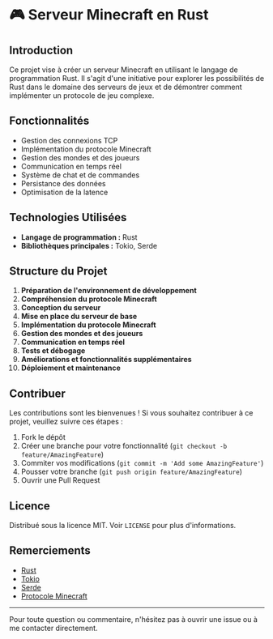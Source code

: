 # 🎮 Serveur Minecraft en Rust

## Introduction

Ce projet vise à créer un serveur Minecraft en utilisant le langage de programmation Rust. Il s'agit d'une initiative pour explorer les possibilités de Rust dans le domaine des serveurs de jeux et de démontrer comment implémenter un protocole de jeu complexe.

## Fonctionnalités

- Gestion des connexions TCP
- Implémentation du protocole Minecraft
- Gestion des mondes et des joueurs
- Communication en temps réel
- Système de chat et de commandes
- Persistance des données
- Optimisation de la latence

## Technologies Utilisées

- **Langage de programmation :** Rust
- **Bibliothèques principales :** Tokio, Serde

## Structure du Projet

1. **Préparation de l'environnement de développement**
2. **Compréhension du protocole Minecraft**
3. **Conception du serveur**
4. **Mise en place du serveur de base**
5. **Implémentation du protocole Minecraft**
6. **Gestion des mondes et des joueurs**
7. **Communication en temps réel**
8. **Tests et débogage**
9. **Améliorations et fonctionnalités supplémentaires**
10. **Déploiement et maintenance**

## Contribuer

Les contributions sont les bienvenues ! Si vous souhaitez contribuer à ce projet, veuillez suivre ces étapes :

1. Fork le dépôt
2. Créer une branche pour votre fonctionnalité (`git checkout -b feature/AmazingFeature`)
3. Commiter vos modifications (`git commit -m 'Add some AmazingFeature'`)
4. Pousser votre branche (`git push origin feature/AmazingFeature`)
5. Ouvrir une Pull Request

## Licence

Distribué sous la licence MIT. Voir `LICENSE` pour plus d'informations.

## Remerciements

- [Rust](https://www.rust-lang.org/)
- [Tokio](https://tokio.rs/)
- [Serde](https://serde.rs/)
- [Protocole Minecraft](https://wiki.vg/Protocol)

---

Pour toute question ou commentaire, n'hésitez pas à ouvrir une issue ou à me contacter directement.
